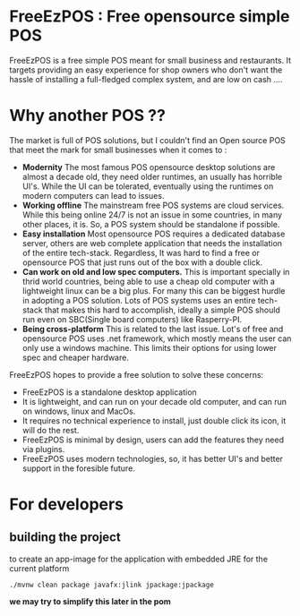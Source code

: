 # FreeEzPOS : Free opensource simple POS

FreeEzPOS is a free simple POS meant for small business and restaurants. It targets providing an easy experience for shop owners who don't want the hassle of installing a full-fledged complex system, and are low on cash ....

# Why another POS ??
The market is full of POS solutions, but I couldn't find an Open source POS that meet the mark for small businesses when it comes to :
- **Modernity**
  The most famous POS opensource desktop solutions are almost a decade old, they need older runtimes, an usually has horrible UI's. While the UI can be tolerated, eventually using the runtimes on modern computers can lead to issues.
- **Working offline**
  The mainstream free POS systems are cloud services. While this being online 24/7 is not an issue in some countries, in many other places, it is.
  So, a POS system should be standalone if possible.
- **Easy installation**
  Most opensource POS requires a dedicated database server, others are web complete application that needs the installation of the entire tech-stack. Regardless, It was hard to find a free or opensource POS that just runs out of the box with a double click.
- **Can work on old and low spec computers.**
  This is important specially in thrid world countries, being able to use a cheap old computer with a lightweight linux can be a big plus. For many this can be biggest hurdle in adopting a POS solution.
  Lots of POS systems uses an entire tech-stack that makes this hard to accomplish, ideally a simple POS should run even on SBC(Single board computers) like Rasperry-PI.
- **Being cross-platform**
  This is related to the last issue.
  Lot's of free and opensource POS uses .net framework, which mostly means the user can only use a windows machine. This limits their options for using lower spec and cheaper hardware.



FreeEzPOS hopes to provide a free solution to solve these concerns:
- FreeEzPOS is a standalone desktop application
- It is lightweight, and can run on your decade old computer, and can run on windows, linux and MacOs.
- It requires no technical experience to install, just double click its icon, it will do the rest.
- FreeEzPOS is minimal by design, users can add the features they need via plugins.
- FreeEzPOS uses modern technologies, so, it has better UI's and better support in the foresible future.


# For developers

## building the project
to create an app-image for the application with embedded JRE for the current platform
```shell
./mvnw clean package javafx:jlink jpackage:jpackage
```
**we may try to simplify this later in the pom**

